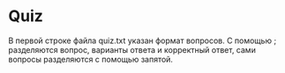 # Quiz

В первой строке файла quiz.txt указан формат вопросов. С помощью ; разделяются вопрос, варианты ответа и корректный ответ, сами вопросы разделяются с помощью запятой.
